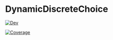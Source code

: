 # DynamicDiscreteChoice

<!-- [![Stable](https://img.shields.io/badge/docs-stable-blue.svg)](https://UBCECON567.github.io/DynamicDiscreteChoice.jl/stable) -->

[![Dev](https://img.shields.io/badge/docs-dev-blue.svg)](https://UBCECON567.github.io/DynamicDiscreteChoice.jl/dev)

[![Coverage](https://codecov.io/gh/UBCECON567/DynamicDiscreteChoice.jl/branch/main/graph/badge.svg)](https://app.codecov.io/gh/UBCECON567/DynamicDiscreteChoice.jl)
